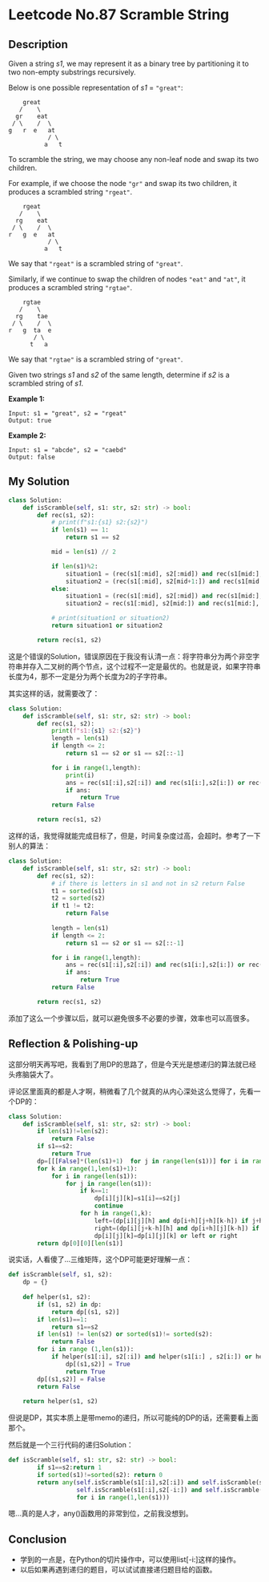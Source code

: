 # Leetcode No.87 Scramble String

## Description

Given a string *s1*, we may represent it as a binary tree by partitioning it to two non-empty substrings recursively.

Below is one possible representation of *s1* = `"great"`:

```
    great
   /    \
  gr    eat
 / \    /  \
g   r  e   at
           / \
          a   t
```

To scramble the string, we may choose any non-leaf node and swap its two children.

For example, if we choose the node `"gr"` and swap its two children, it produces a scrambled string `"rgeat"`.

```
    rgeat
   /    \
  rg    eat
 / \    /  \
r   g  e   at
           / \
          a   t
```

We say that `"rgeat"` is a scrambled string of `"great"`.

Similarly, if we continue to swap the children of nodes `"eat"` and `"at"`, it produces a scrambled string `"rgtae"`.

```
    rgtae
   /    \
  rg    tae
 / \    /  \
r   g  ta  e
       / \
      t   a
```

We say that `"rgtae"` is a scrambled string of `"great"`.

Given two strings *s1* and *s2* of the same length, determine if *s2* is a scrambled string of *s1*.

**Example 1:**

```
Input: s1 = "great", s2 = "rgeat"
Output: true
```

**Example 2:**

```
Input: s1 = "abcde", s2 = "caebd"
Output: false
```

## My Solution

```python
class Solution:
    def isScramble(self, s1: str, s2: str) -> bool:
        def rec(s1, s2):
            # print(f"s1:{s1} s2:{s2}")
            if len(s1) == 1:
                return s1 == s2

            mid = len(s1) // 2

            if len(s1)%2:
                situation1 = (rec(s1[:mid], s2[:mid]) and rec(s1[mid:], s2[mid:])) or (rec(s1[:mid+1], s2[:mid+1]) and rec(s1[mid+1:], s2[mid+1:]))
                situation2 = (rec(s1[:mid], s2[mid+1:]) and rec(s1[mid:], s2[:mid+1])) or (rec(s1[:mid+1], s2[mid:]) and rec(s1[mid+1:], s2[:mid]))
            else:
                situation1 = (rec(s1[:mid], s2[:mid]) and rec(s1[mid:], s2[mid:]))
                situation2 = rec(s1[:mid], s2[mid:]) and rec(s1[mid:], s2[:mid])

            # print(situation1 or situation2)
            return situation1 or situation2

        return rec(s1, s2)
```

这是个错误的Solution，错误原因在于我没有认清一点：将字符串分为两个非空字符串并存入二叉树的两个节点，这个过程不一定是最优的。也就是说，如果字符串长度为4，那不一定是分为两个长度为2的子字符串。

其实这样的话，就需要改了：

```python
class Solution:
    def isScramble(self, s1: str, s2: str) -> bool:
        def rec(s1, s2):
            print(f"s1:{s1} s2:{s2}")
            length = len(s1)
            if length <= 2:
                return s1 == s2 or s1 == s2[::-1]

            for i in range(1,length):
                print(i)
                ans = rec(s1[:i],s2[:i]) and rec(s1[i:],s2[i:]) or rec(s1[:i],s2[length-i:]) and rec(s1[i:],s2[:length-i])
                if ans:
                    return True
            return False

        return rec(s1, s2)
```

这样的话，我觉得就能完成目标了，但是，时间复杂度过高，会超时。参考了一下别人的算法：

```python
class Solution:
    def isScramble(self, s1: str, s2: str) -> bool:
        def rec(s1, s2):
            # if there is letters in s1 and not in s2 return False
            t1 = sorted(s1)
            t2 = sorted(s2)
            if t1 != t2:
                return False
            
            length = len(s1)
            if length <= 2:
                return s1 == s2 or s1 == s2[::-1]

            for i in range(1,length):
                ans = rec(s1[:i],s2[:i]) and rec(s1[i:],s2[i:]) or rec(s1[:i],s2[length-i:]) and rec(s1[i:],s2[:length-i])
                if ans:
                    return True
            return False

        return rec(s1, s2)
```

添加了这么一个步骤以后，就可以避免很多不必要的步骤，效率也可以高很多。

## Reflection & Polishing-up

这部分明天再写吧，我看到了用DP的思路了，但是今天光是想递归的算法就已经头疼脑袋大了。

评论区里面真的都是人才啊，稍微看了几个就真的从内心深处这么觉得了，先看一个DP的：

```python
class Solution:
    def isScramble(self, s1: str, s2: str) -> bool:
        if len(s1)!=len(s2):
            return False
        if s1==s2:
            return True
        dp=[[[False]*(len(s1)+1)  for j in range(len(s1))] for i in range(len(s1))]
        for k in range(1,len(s1)+1):
            for i in range(len(s1)):
                for j in range(len(s1)):
                    if k==1:
                        dp[i][j][k]=s1[i]==s2[j]
                        continue
                    for h in range(1,k):
                        left=(dp[i][j][h] and dp[i+h][j+h][k-h]) if j+h<len(s1) and i+h<len(s1) else False
                        right=(dp[i][j+k-h][h] and dp[i+h][j][k-h]) if j+k-h<len(s1) and i+h<len(s1) else False
                        dp[i][j][k]=dp[i][j][k] or left or right
        return dp[0][0][len(s1)]
```

说实话，人看傻了...三维矩阵，这个DP可能更好理解一点：

```python
def isScramble(self, s1, s2):
    dp = {}
    
    def helper(s1, s2):
        if (s1, s2) in dp:
            return dp[(s1, s2)]
        if len(s1)==1:
            return s1==s2
        if len(s1) != len(s2) or sorted(s1)!= sorted(s2):
            return False
        for i in range (1,len(s1)):
            if helper(s1[:i], s2[:i]) and helper(s1[i:] , s2[i:]) or helper(s1[:i], s2[-i:]) and helper(s1[i:], s2[:-i]):
                dp[(s1,s2)] = True
                return True
        dp[(s1,s2)] = False
        return False
    
    return helper(s1, s2)
```

但说是DP，其实本质上是带memo的递归，所以可能纯的DP的话，还需要看上面那个。

然后就是一个三行代码的递归Solution：

```python
def isScramble(self, s1: str, s2: str) -> bool:
        if s1==s2:return 1
        if sorted(s1)!=sorted(s2): return 0
        return any(self.isScramble(s1[:i],s2[:i]) and self.isScramble(s1[i:],s2[i:]) or
                   self.isScramble(s1[:i],s2[-i:]) and self.isScramble(s1[i:],s2[:-i]) 
                   for i in range(1,len(s1)))
```

嗯...真的是人才，any()函数用的非常到位，之前我没想到。

## Conclusion

- 学到的一点是，在Python的切片操作中，可以使用list[-i:]这样的操作。
- 以后如果再遇到递归的题目，可以试试直接递归题目给的函数。